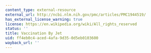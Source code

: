 ```yaml
---
content_type: external-resource
external_url: http://ncbi.nlm.nih.gov/pmc/articles/PMC1944519/
has_external_license_warning: true
license: https://en.wikipedia.org/wiki/All_rights_reserved
status: ''
title: Vaccination By Jet
uid: ff4eb0c4-aced-4afa-9d35-0d5eb0103600
wayback_url: ''
---
```

